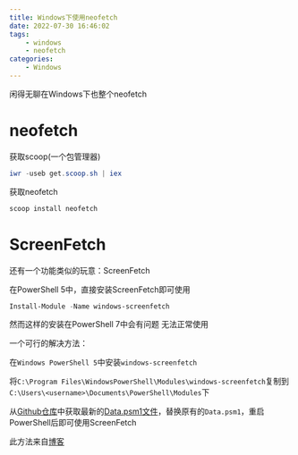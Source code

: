 ```yaml
---
title: Windows下使用neofetch
date: 2022-07-30 16:46:02
tags:
    - windows
    - neofetch
categories:
    - Windows
---
```


闲得无聊在Windows下也整个neofetch

<!-- more -->

# neofetch

获取scoop(一个包管理器)

```powershell
iwr -useb get.scoop.sh | iex
```

获取neofetch

```powershell
scoop install neofetch
```

# ScreenFetch

还有一个功能类似的玩意：ScreenFetch

在PowerShell 5中，直接安装ScreenFetch即可使用

```powershell
Install-Module -Name windows-screenfetch
```

然而这样的安装在PowerShell 7中会有问题 无法正常使用

一个可行的解决方法：

在```Windows PowerShell 5```中安装```windows-screenfetch```

将```C:\Program Files\WindowsPowerShell\Modules\windows-screenfetch```复制到```C:\Users\<username>\Documents\PowerShell\Modules```下

从[Github仓库](https://github.com/JulianChow94/Windows-screenFetch)中获取最新的[Data.psm1文件](Data.psm1)，替换原有的```Data.psm1```，重启PowerShell后即可使用ScreenFetch



此方法来自[博客](https://blog.csdn.net/yihuajack/article/details/106234124)